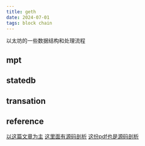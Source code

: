 ```yaml
---
title: geth
date: 2024-07-01
tags: block chain
---
```

以太坊的一些数据结构和处理流程
<!--more-->

## mpt

## statedb

## transation

## reference

[以这篇文章为主](https://learnblockchain.cn/books/geth/part0.html)
[这里面有源码剖析](https://github.com/ZtesoftCS/go-ethereum-code-analysis)
[这份pdf也是源码剖析]()